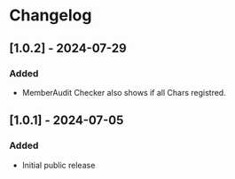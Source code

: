 # Changelog

## \[1.0.2\] - 2024-07-29

### Added

- MemberAudit Checker also shows if all Chars registred.

## \[1.0.1\] - 2024-07-05

### Added

- Initial public release
